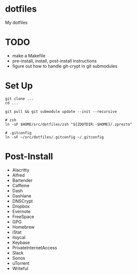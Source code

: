 # dotfiles
My dotfiles

# TODO
- make a Makefile
- pre-install, install, post-install instructions
- figure out how to handle git-crypt in git submodules

# Set Up

```
git clone ...
cd ...

git pull && git submodule update --init --recursive

# zsh
ln -sF $HOME/src/dotfiles/zsh "${ZDOTDIR:-$HOME}/.zprezto"

# .gitconfig
ln -sF ~/src/dotfiles/.gitconfig ~/.gitconfig
```

# Post-Install

- Alacritty
- Alfred
- Bartender
- Caffeine
- Dash
- Dashlane
- DNSCrypt
- Dropbox
- Evernote
- FreeSpace
- GPG
- Homebrew
- iStat
- itsycal
- Keybase
- PrivateInternetAccess
- Slack
- Sonos
- uTorrent
- Writeful

